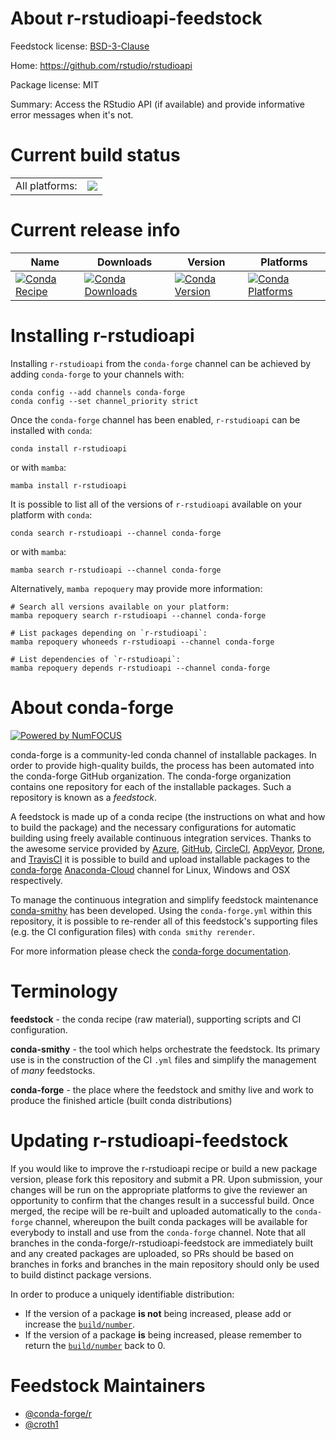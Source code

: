 About r-rstudioapi-feedstock
============================

Feedstock license: [BSD-3-Clause](https://github.com/conda-forge/r-rstudioapi-feedstock/blob/main/LICENSE.txt)

Home: https://github.com/rstudio/rstudioapi

Package license: MIT

Summary: Access the RStudio API (if available) and provide informative error messages when it's not.

Current build status
====================


<table><tr><td>All platforms:</td>
    <td>
      <a href="https://dev.azure.com/conda-forge/feedstock-builds/_build/latest?definitionId=1575&branchName=main">
        <img src="https://dev.azure.com/conda-forge/feedstock-builds/_apis/build/status/r-rstudioapi-feedstock?branchName=main">
      </a>
    </td>
  </tr>
</table>

Current release info
====================

| Name | Downloads | Version | Platforms |
| --- | --- | --- | --- |
| [![Conda Recipe](https://img.shields.io/badge/recipe-r--rstudioapi-green.svg)](https://anaconda.org/conda-forge/r-rstudioapi) | [![Conda Downloads](https://img.shields.io/conda/dn/conda-forge/r-rstudioapi.svg)](https://anaconda.org/conda-forge/r-rstudioapi) | [![Conda Version](https://img.shields.io/conda/vn/conda-forge/r-rstudioapi.svg)](https://anaconda.org/conda-forge/r-rstudioapi) | [![Conda Platforms](https://img.shields.io/conda/pn/conda-forge/r-rstudioapi.svg)](https://anaconda.org/conda-forge/r-rstudioapi) |

Installing r-rstudioapi
=======================

Installing `r-rstudioapi` from the `conda-forge` channel can be achieved by adding `conda-forge` to your channels with:

```
conda config --add channels conda-forge
conda config --set channel_priority strict
```

Once the `conda-forge` channel has been enabled, `r-rstudioapi` can be installed with `conda`:

```
conda install r-rstudioapi
```

or with `mamba`:

```
mamba install r-rstudioapi
```

It is possible to list all of the versions of `r-rstudioapi` available on your platform with `conda`:

```
conda search r-rstudioapi --channel conda-forge
```

or with `mamba`:

```
mamba search r-rstudioapi --channel conda-forge
```

Alternatively, `mamba repoquery` may provide more information:

```
# Search all versions available on your platform:
mamba repoquery search r-rstudioapi --channel conda-forge

# List packages depending on `r-rstudioapi`:
mamba repoquery whoneeds r-rstudioapi --channel conda-forge

# List dependencies of `r-rstudioapi`:
mamba repoquery depends r-rstudioapi --channel conda-forge
```


About conda-forge
=================

[![Powered by
NumFOCUS](https://img.shields.io/badge/powered%20by-NumFOCUS-orange.svg?style=flat&colorA=E1523D&colorB=007D8A)](https://numfocus.org)

conda-forge is a community-led conda channel of installable packages.
In order to provide high-quality builds, the process has been automated into the
conda-forge GitHub organization. The conda-forge organization contains one repository
for each of the installable packages. Such a repository is known as a *feedstock*.

A feedstock is made up of a conda recipe (the instructions on what and how to build
the package) and the necessary configurations for automatic building using freely
available continuous integration services. Thanks to the awesome service provided by
[Azure](https://azure.microsoft.com/en-us/services/devops/), [GitHub](https://github.com/),
[CircleCI](https://circleci.com/), [AppVeyor](https://www.appveyor.com/),
[Drone](https://cloud.drone.io/welcome), and [TravisCI](https://travis-ci.com/)
it is possible to build and upload installable packages to the
[conda-forge](https://anaconda.org/conda-forge) [Anaconda-Cloud](https://anaconda.org/)
channel for Linux, Windows and OSX respectively.

To manage the continuous integration and simplify feedstock maintenance
[conda-smithy](https://github.com/conda-forge/conda-smithy) has been developed.
Using the ``conda-forge.yml`` within this repository, it is possible to re-render all of
this feedstock's supporting files (e.g. the CI configuration files) with ``conda smithy rerender``.

For more information please check the [conda-forge documentation](https://conda-forge.org/docs/).

Terminology
===========

**feedstock** - the conda recipe (raw material), supporting scripts and CI configuration.

**conda-smithy** - the tool which helps orchestrate the feedstock.
                   Its primary use is in the construction of the CI ``.yml`` files
                   and simplify the management of *many* feedstocks.

**conda-forge** - the place where the feedstock and smithy live and work to
                  produce the finished article (built conda distributions)


Updating r-rstudioapi-feedstock
===============================

If you would like to improve the r-rstudioapi recipe or build a new
package version, please fork this repository and submit a PR. Upon submission,
your changes will be run on the appropriate platforms to give the reviewer an
opportunity to confirm that the changes result in a successful build. Once
merged, the recipe will be re-built and uploaded automatically to the
`conda-forge` channel, whereupon the built conda packages will be available for
everybody to install and use from the `conda-forge` channel.
Note that all branches in the conda-forge/r-rstudioapi-feedstock are
immediately built and any created packages are uploaded, so PRs should be based
on branches in forks and branches in the main repository should only be used to
build distinct package versions.

In order to produce a uniquely identifiable distribution:
 * If the version of a package **is not** being increased, please add or increase
   the [``build/number``](https://docs.conda.io/projects/conda-build/en/latest/resources/define-metadata.html#build-number-and-string).
 * If the version of a package **is** being increased, please remember to return
   the [``build/number``](https://docs.conda.io/projects/conda-build/en/latest/resources/define-metadata.html#build-number-and-string)
   back to 0.

Feedstock Maintainers
=====================

* [@conda-forge/r](https://github.com/conda-forge/r/)
* [@croth1](https://github.com/croth1/)

